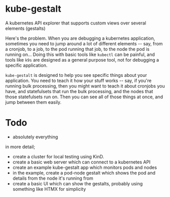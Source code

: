 # kube-gestalt

A kubernetes API explorer that supports custom views over several elements (gestalts)

Here's the problem. When you are debugging a kubernetes application, sometimes you need to jump around a lot of different elements -- say, from a cronjob, to a job, to the pod running that job, to the node the pod is running on... Doing this with basic tools like `kubectl` can be painful, and tools like `k9s` are designed as a general purpose tool, not for debugging a specific application.

`kube-gestalt` is designed to help you see specific things about your application.  You need to teach it how your stuff works -- say, if you're running bulk processing, then you might want to teach it about cronjobs you have, and statefulsets that run the bulk processing, and the nodes that those statefulsets run on.  Then you can see all of those things at once, and jump between them easily.

# Todo

- absolutely everything

in more detail;

- create a cluster for local testing using KinD.
- create a basic web server which can connect to a kubernetes API
- create an example kube-gestalt app which monitors pods and nodes
- in the example, create a pod-node gestalt which shows the pod and details from the node it's running from
- create a basic UI which can show the gestalts, probably using something like HTMX for simplicity